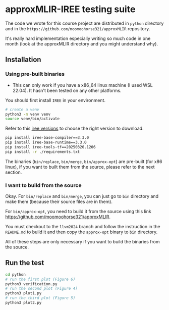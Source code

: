 # approxMLIR-IREE testing suite

The code we wrote for this course project are distributed in `python` directory and in the `https://github.com/moomoohorse321/approxMLIR` repository.

It's really hard implementation especially writing so much code in one month (look at the approxMLIR directory and you might understand why).

## Installation

### Using pre-built binaries

* This can  only work if you have a x86_64 linux machine (I used WSL 22.04). It hasn't been tested on any other platforms.


You should first install `IREE` in your environment.

```bash
# create a venv
python3 -m venv venv
source venv/bin/activate
```
Refer to this [iree versions](https://iree.dev/developers/general/release-management/) to choose the right version to download.
```bash
pip install iree-base-compiler==3.3.0
pip install iree-base-runtime==3.3.0
pip install iree-tools-tf==20250320.1206
pip install -r ./requirements.txt
```

The binaries (`bin/replace`, `bin/merge`, `bin/approx-opt`) are pre-built (for x86 linux), if you want to built them from the source, please refer to the next section.

### I want to build from the source

Okay. For `bin/replace` and `bin/merge`, you can just go to `bin` directory and make them (because their source files are in them).

For `bin/approx-opt`, you need to build it from the source using this link https://github.com/moomoohorse321/approxMLIR. 

You must checkout to the `llvm2024` branch and follow the instruction in the `README.md` to build it and then copy the `approx-opt` binary to `bin` directory.

All of these steps are only necessary if you want to build the binaries from the source.

## Run the test

```bash
cd python
# run the first plot (Figure 6)
python3 verification.py
# run the second plot (Figure 4)
python3 plot1.py
# run the third plot (Figure 5)
python3 plot2.py
```